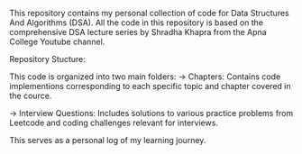 This repository contains my personal collection of code for Data Structures And Algorithms (DSA). All the code in this repository is based on the comprehensive DSA lecture series by Shradha Khapra from the Apna College Youtube channel.

Repository Stucture:

This code is organized into two main folders:
-> Chapters: Contains code implementions corresponding to each specific topic and chapter covered in the cource.

-> Interview Questions: Includes solutions to various practice problems from Leetcode and coding challenges relevant for interviews.

This serves as a personal log of my learning journey.